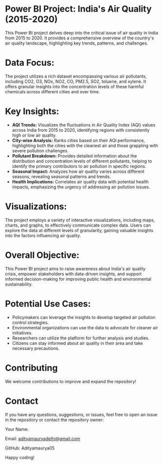 # Power BI Project: India's Air Quality (2015-2020)

This Power BI project delves deep into the critical issue of air quality in India from 2015 to 2020. It provides a comprehensive overview of the country's air quality landscape, highlighting key trends, patterns, and challenges.

# Data Focus:

The project utilizes a rich dataset encompassing various air pollutants, including CO2, O3, NOx, NO2, CO, PM2.5, SO2, toluene, and xylene. It offers granular insights into the concentration levels of these harmful chemicals across different cities and over time.

# Key Insights:

* **AQI Trends:** Visualizes the fluctuations in Air Quality Index (AQI) values across India from 2015 to 2020, identifying regions with consistently high or low air quality.
* **City-wise Analysis:** Ranks cities based on their AQI performance, highlighting both the cities with the cleanest air and those grappling with severe pollution challenges.
* **Pollutant Breakdown:** Provides detailed information about the distribution and concentration levels of different pollutants, helping to identify the primary contributors to air pollution in specific regions.
* **Seasonal Impact:** Analyzes how air quality varies across different seasons, revealing seasonal patterns and trends.
* **Health Implications:** Correlates air quality data with potential health impacts, emphasizing the urgency of addressing air pollution issues.

# Visualizations:

The project employs a variety of interactive visualizations, including maps, charts, and graphs, to effectively communicate complex data. Users can explore the data at different levels of granularity, gaining valuable insights into the factors influencing air quality.

# Overall Objective:

This Power BI project aims to raise awareness about India's air quality crisis, empower stakeholders with data-driven insights, and support informed decision-making for improving public health and environmental sustainability.
 
# Potential Use Cases:

* Policymakers can leverage the insights to develop targeted air pollution control strategies.
* Environmental organizations can use the data to advocate for cleaner air initiatives.
* Researchers can utilize the platform for further analysis and studies.
* Citizens can stay informed about air quality in their area and take necessary precautions.

# Contributing
We welcome contributions to improve and expand the repository!

# Contact
If you have any questions, suggestions, or issues, feel free to open an issue in the repository or contact the repository owner:

Your Name:

Email: adityamauryadelhi@gmail.com

GitHub: Adityamaurya05

Happy coding!
